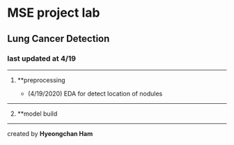 # MSE project lab
##  Lung Cancer Detection
###   last updated at 4/19
---
1. **preprocessing

    * (4/19/2020) EDA for detect location of nodules

___
2. **model build



***
created by **Hyeongchan Ham**

